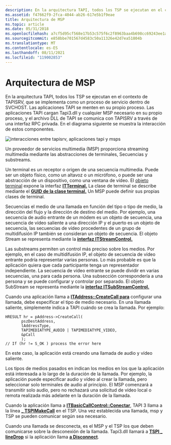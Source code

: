 ```yaml
---
description: En la arquitectura TAPI, todos los TSP se ejecutan en el contexto de TAPISRV, que se implementa como un proceso de servicio dentro de SVCHOST.
ms.assetid: f47662f9-2fca-4044-ab26-617e5b1f9eae
title: Arquitectura de MSP
ms.topic: article
ms.date: 05/31/2018
ms.openlocfilehash: a7cf5d95cf568e17b53c575f6c2f8963baa4b698cc69243ee1a23e9306ad6b31
ms.sourcegitcommit: e858bbe701567d4583c50a11326e42d7ea51804b
ms.translationtype: MT
ms.contentlocale: es-ES
ms.lasthandoff: 08/11/2021
ms.locfileid: "119002853"
---
```

# <a name="msp-architecture"></a>Arquitectura de MSP

En la arquitectura TAPI, todos los TSP se ejecutan en el contexto de TAPISRV, que se implementa como un proceso de servicio dentro de SVCHOST. Las aplicaciones TAPI se menten en su propio proceso. Las aplicaciones TAPI cargan Tapi3.dll y cualquier MSP necesario en su propio proceso, y el archivo DLL de TAPI se comunica con TAPISRV a través de una interfaz RPC privada. En el diagrama siguiente se muestra la interacción de estos componentes.

![interacciones entre tapisrv, aplicaciones tapi y msps](images/tsp-msp1.png)

Un proveedor de servicios multimedia (MSP) proporciona streaming multimedia mediante las abstracciones de terminales, Secuencias y substreams.

Un terminal es un receptor o origen de una secuencia multimedia. Puede ser un objeto físico, como un altavoz o un micrófono, o puede ser una abstracción de un dispositivo, como una ventana de vídeo. El [objeto terminal](terminal-object.md) expone la interfaz [**ITTerminal.**](/windows/win32/api/tapi3if/nn-tapi3if-itterminal) La clase de terminal se describe mediante el [**GUID de la clase terminal.**](terminal-class.md) Un MSP puede definir sus propias clases de terminal.

Secuencias el medio de una llamada en [](tapimediatype--constants.md) función del tipo o [](/windows/desktop/api/Tapi3if/ne-tapi3if-terminal_direction)tipo de medio, la dirección del flujo y la dirección de destino del medio. Por ejemplo, una secuencia de audio entrante de un módem es un objeto de secuencia, una secuencia de vídeo saliente a una dirección IP y el puerto es un objeto de secuencia, las secuencias de vídeo procedentes de un grupo de multidifusión IP también se consideran un objeto de secuencia. El objeto Stream se representa mediante la [**interfaz ITStreamControl.**](/windows/win32/api/tapi3if/nn-tapi3if-itstreamcontrol)

Las substreams permiten un control más preciso sobre los medios. Por ejemplo, en el caso de multidifusión IP, el objeto de secuencia de vídeo entrante podría representar varias personas. Lo más probable es que la aplicación quiera que cada participante tenga un representador independiente. La secuencia de vídeo entrante se puede dividir en varias secuencias, una para cada persona. Una subsección correspondería a una persona y se puede configurar y controlar por separado. El objeto SubStream se representa mediante la [**interfaz ITSubStreamControl.**](/windows/win32/api/tapi3if/nn-tapi3if-itsubstreamcontrol)

Cuando una aplicación llama a [**ITAddress::CreateCall para**](/windows/desktop/api/tapi3if/nf-tapi3if-itaddress-createcall) configurar una llamada, debe especificar el tipo de medio necesario. En una llamada saliente, simplemente indica a TAPI cuándo se crea la llamada. Por ejemplo:

``` syntax
HRESULT hr = pAddress->CreateCall( 
       pszDestAddress, 
       lAddressType, 
       TAPIMEDIATYPE_AUDIO | TAPIMEDIATYPE_VIDEO, 
       &pCall 
       ); 
// If (hr != S_OK ) process the error here
```

En este caso, la aplicación está creando una llamada de audio y vídeo saliente.

Los tipos de medios pasados en indican los medios en los que la aplicación está interesada a lo largo de la duración de la llamada. Por ejemplo, la aplicación puede especificar audio y vídeo al crear la llamada, pero seleccionar solo terminales de audio al principio. El MSP comenzará a transmitir solo audio, pero no rechazará una solicitud de vídeo local o remota realizada más adelante en la duración de la llamada.

Cuando la aplicación llama a [**ITBasicCallControl::Conectar**](/windows/desktop/api/tapi3if/nf-tapi3if-itbasiccallcontrol-connect), TAPI 3 llama a la línea [**\_ TSPIMakeCall**](/windows/win32/api/tspi/nf-tspi-tspi_linemakecall) en el TSP. Una vez establecida una llamada, msp y TSP se pueden comunicar según sea necesario.

Cuando una llamada se desconecta, es el MSP y el TSP los que deben comunicarse sobre la desconexión de la llamada. Tapi3.dll llamará a [**TSPI \_ lineDrop**](/windows/win32/api/tspi/nf-tspi-tspi_linedrop) si la aplicación llama [**a Disconnect**](/windows/desktop/api/tapi3if/nf-tapi3if-itbasiccallcontrol-disconnect).

 

 
